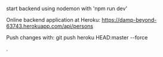 start backend using nodemon with 'npm run dev'

Online backend application at Heroku:
https://damp-beyond-63743.herokuapp.com/api/persons

Push changes with:
git push heroku HEAD:master --force

.